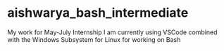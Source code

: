 # aishwarya_bash_intermediate
My work for May-July Internship
I am currently using VSCode combined with the Windows Subsystem for Linux for working on Bash
